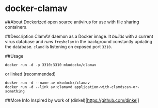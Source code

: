 # docker-clamav

##About
Dockerized open source antivirus for use with file sharing containers.

##Description
ClamAV daemon as a Docker image. It *builds* with a current virus database and
*runs* `freshclam` in the background constantly updating the database. `clamd` 
is listening on exposed port `3310`.

##Usage

    docker run -d -p 3310:3310 mkodockx/clamav
    
or linked (recommended)

    docker run -d --name av mkodockx/clamav
    docker run -d --link av:clamavd application-with-clamdscan-or-something

##More Info
Inspired by work of (dinkel)[https://github.com/dinkel]